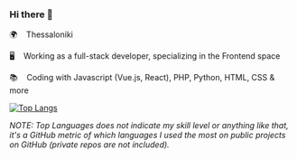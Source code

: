 ### Hi there 👋
    
🌍 &nbsp;&nbsp; Thessaloniki               
  
🖥️ &nbsp;&nbsp; Working as a full-stack developer, specializing in the Frontend space       
    
📚 &nbsp;&nbsp; Coding with Javascript (Vue.js, React), PHP, Python, HTML, CSS & more   

[![Top Langs](https://github-readme-stats.vercel.app/api/top-langs/?username=siderisng&count_private=true&include_all_commits=true&show_icons=true&theme=bear&layout=compact&langs_count=7)](https://github.com/anuraghazra/github-readme-stats)

_NOTE: Top Languages does not indicate my skill level or anything like that, it's a GitHub metric of which languages I used the most on public projects on GitHub (private repos are not included)._  

